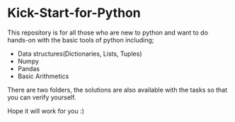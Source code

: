 # Kick-Start-for-Python

This repository is for all those who are new to python and want to do hands-on with the basic tools of python including;

- Data structures(Dictionaries, Lists, Tuples)
- Numpy
- Pandas
- Basic Arithmetics

There are two folders, the solutions are also available with the tasks so that you can verify yourself.


Hope it will work for you :) 
